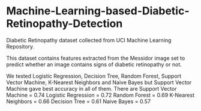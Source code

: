 # Machine-Learning-based-Diabetic-Retinopathy-Detection

Diabetic Retinopathy dataset collected from UCI Machine Learning Repository.

This dataset contains features extracted from the Messidor image set to predict whether an image contains signs of diabetic retinopathy or not.

We tested Logistic Regression, Decision Tree, Random Forest, Support Vector Machine, K-Nearest Neighbors and Naive Bayes but Support Vector Machine gave best accuracy in all of them. 
There are
Support Vector Machine = 0.74
Logistic Regression = 0.72
Random Forest = 0.69
K-Nearest Neighbors =  0.66
Decision Tree = 0.61
Naive Bayes = 0.57
